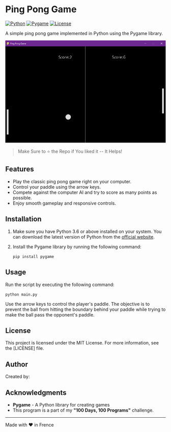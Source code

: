 # Ping Pong Game

[![Python](https://img.shields.io/badge/Python-3.x-blue.svg?style=flat-square)](https://www.python.org)
[![Pygame](https://img.shields.io/badge/Pygame-2.5.0-red.svg?style=flat-square)](https://www.pygame.org)
[![License](https://img.shields.io/badge/License-MIT-green.svg?style=flat-square)](LICENSE)

A simple ping pong game implemented in Python using the Pygame library.

![Ping Pong Game](./screenshots/ping_pong.png)

> Make Sure to ⭐ the Repo if You liked it -- It Helps!

## Features

- Play the classic ping pong game right on your computer.
- Control your paddle using the arrow keys.
- Compete against the computer AI and try to score as many points as possible.
- Enjoy smooth gameplay and responsive controls.

## Installation

1. Make sure you have Python 3.6 or above installed on your system. You can download the latest version of Python from the [official website](https://www.python.org/downloads/).

2. Install the Pygame library by running the following command:

   ```shell
   pip install pygame
   ```

## Usage

Run the script by executing the following command:
```shell
python main.py
```

Use the arrow keys to control the player's paddle. The objective is to prevent the ball from hitting the boundary behind your paddle while trying to make the ball pass the opponent's paddle.

## License

This project is licensed under the MIT License. For more information, see the [LICENSE] file.

## Author

Created by: 

## Acknowledgments

- **Pygame** - A Python library for creating games
- This program is a part of my **"100 Days, 100 Programs"** challenge.

---

Made with ❤️ in Frence

